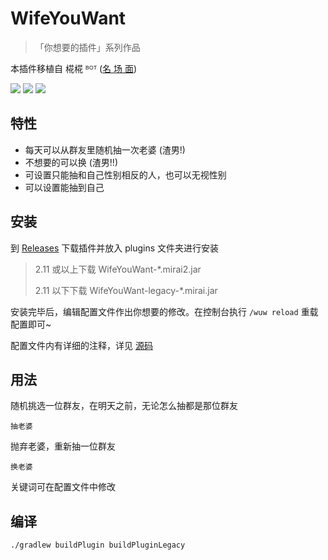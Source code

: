 # WifeYouWant

> 「你想要的插件」系列作品

本插件移植自 椛椛 ᴮᴼᵀ ([名 场 面](https://mirai.mamoe.net/assets/uploads/files/1657708242332-wifeyouwant.png))

[![](https://shields.io/github/downloads/MrXiaoM/WifeYouWant/total)](https://github.com/MrXiaoM/WifeYouWant/releases) [![](https://img.shields.io/badge/mirai--console-2.11-blue)](https://github.com/mamoe/mirai) [![](https://img.shields.io/badge/MiraiForum-post-yellow)](https://mirai.mamoe.net/![])

## 特性

* 每天可以从群友里随机抽一次老婆 (渣男!)
* 不想要的可以换 (渣男!!)
* 可设置只能抽和自己性别相反的人，也可以无视性别
* 可以设置能抽到自己

## 安装

到 [Releases](https://github.com/MrXiaoM/WifeYouWant/releases) 下载插件并放入 plugins 文件夹进行安装

> 2.11 或以上下载 WifeYouWant-*.mirai2.jar
>
> 2.11 以下下载 WifeYouWant-legacy-*.mirai.jar

安装完毕后，编辑配置文件作出你想要的修改。在控制台执行 `/wuw reload` 重载配置即可~

配置文件内有详细的注释，详见 [源码]()

## 用法

随机挑选一位群友，在明天之前，无论怎么抽都是那位群友
```
抽老婆
```
抛弃老婆，重新抽一位群友
```
换老婆
```
关键词可在配置文件中修改

## 编译

```
./gradlew buildPlugin buildPluginLegacy
```